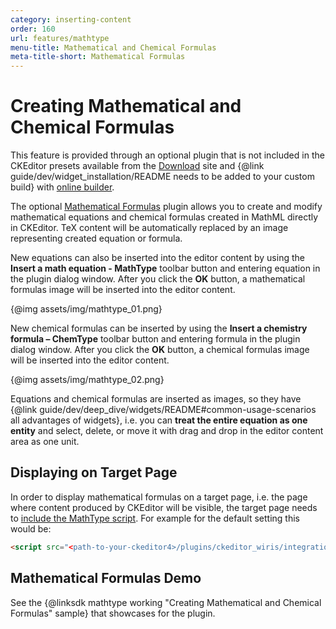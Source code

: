```yaml
---
category: inserting-content
order: 160
url: features/mathtype
menu-title: Mathematical and Chemical Formulas
meta-title-short: Mathematical Formulas
---
```

<!--
Copyright (c) 2003-2019, CKSource - Frederico Knabben. All rights reserved.
For licensing, see LICENSE.md.
-->

# Creating Mathematical and Chemical Formulas

<info-box info="">
 This feature is provided through an optional plugin that is not included in the CKEditor presets available from the <a href="https://ckeditor.com/ckeditor-4/download/">Download</a> site and {@link guide/dev/widget_installation/README needs to be added to your custom build} with <a href="https://ckeditor.com/cke4/builder">online builder</a>.
</info-box>

The optional [Mathematical Formulas](https://ckeditor.com/cke4/addon/ckeditorwiris) plugin allows you to create and modify mathematical equations and chemical formulas created in MathML directly in CKEditor. TeX content will be automatically replaced by an image representing created equation or formula.

New equations can also be inserted into the editor content by using the **Insert a math equation - MathType** toolbar button and entering equation in the plugin dialog window. After you click the **OK** button, a mathematical formulas image will be inserted into the editor content.

{@img assets/img/mathtype_01.png}

New chemical formulas can be inserted by using the **Insert a chemistry formula – ChemType** toolbar button and entering formula in the plugin dialog window. After you click the **OK** button, a chemical formulas image will be inserted into the editor content.

{@img assets/img/mathtype_02.png}

Equations and chemical formulas are inserted as images, so they have {@link guide/dev/deep_dive/widgets/README#common-usage-scenarios all advantages of widgets}, i.e. you can **treat the entire equation as one entity** and select, delete, or move it with drag and drop in the editor content area as one unit.

## Displaying on Target Page

In order to display mathematical formulas on a target page, i.e. the page where content produced by CKEditor will be visible, the target page needs to [include the MathType script](https://docs.wiris.com/en/mathtype/mathtype_web/integrations/mathml-mode#add_a_script_to_head). For example for the default setting this would be:

``` html
<script src="<path-to-your-ckeditor4>/plugins/ckeditor_wiris/integration/WIRISplugins.js?viewer=image"></script>
```

## Mathematical Formulas Demo

See the {@linksdk mathtype working "Creating Mathematical and Chemical Formulas" sample} that showcases for the plugin.
